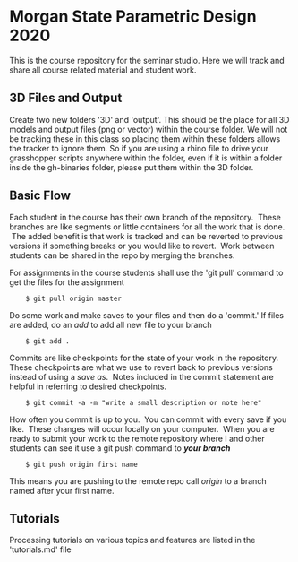 # Morgan State Parametric Design 2020

This is the course repository for the seminar studio. Here we will track and share all course related material and student work.

## 3D Files and Output
Create two new folders '3D' and 'output'. This should be the place for all 3D models and output files (png or vector) within the course folder. We will not be tracking these in this class so placing them within these folders allows the tracker to ignore them. So if you are using a rhino file to drive your grasshopper scripts anywhere within the folder, even if it is within a folder inside the gh-binaries folder, please put them within the 3D folder.

## Basic Flow
Each student in the course has their own branch of the repository.  These branches are like segments or little containers for all the work that is done.  The added benefit is that work is tracked and can be reverted to previous versions if something breaks or you would like to revert.  Work between students can be shared in the repo by merging the branches.

For assignments in the course students shall use the 'git pull' command to get the files for the assignment

        $ git pull origin master

Do some work and make saves to your files and then do a 'commit.' If files are added, do an _add_ to add all new file to your branch

        $ git add .

Commits are like checkpoints for the state of your work in the repository.  These checkpoints are what we use to revert back to previous versions instead of using a _save as_.  Notes included in the commit statement are helpful in referring to desired checkpoints.

        $ git commit -a -m "write a small description or note here"

How often you commit is up to you.  You can commit with every save if you like.  These changes will occur locally on your computer.  When you are ready to submit your work to the remote repository where I and other students can see it use a git push command to ***your branch***

        $ git push origin first name

This means you are pushing to the remote repo call _origin_ to a branch named after your first name.

## Tutorials
Processing tutorials on various topics and features are listed in the 'tutorials.md' file
